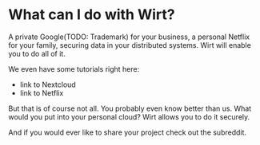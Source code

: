 # What can I do with Wirt?

A private Google(TODO: Trademark) for your business, a personal Netflix for your family, securing data in your distributed systems. Wirt will enable you to do all of it.

We even have some tutorials right here:

- link to Nextcloud
- link to Netflix

But that is of course not all. You probably even know better than us. What would you put into your personal cloud? Wirt allows you to do it securely.

And if you would ever like to share your project check out the subreddit.
